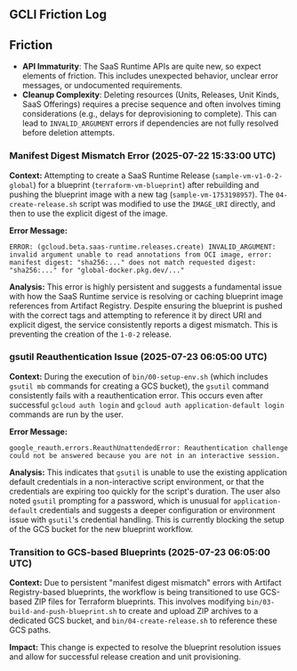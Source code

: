 ## GCLI Friction Log

## Friction

*   **API Immaturity**: The SaaS Runtime APIs are quite new, so expect elements of friction. This includes unexpected behavior, unclear error messages, or undocumented requirements.
*   **Cleanup Complexity**: Deleting resources (Units, Releases, Unit Kinds, SaaS Offerings) requires a precise sequence and often involves timing considerations (e.g., delays for deprovisioning to complete). This can lead to `INVALID_ARGUMENT` errors if dependencies are not fully resolved before deletion attempts.

### Manifest Digest Mismatch Error (2025-07-22 15:33:00 UTC)

**Context:**
Attempting to create a SaaS Runtime Release (`sample-vm-v1-0-2-global`) for a blueprint (`terraform-vm-blueprint`) after rebuilding and pushing the blueprint image with a new tag (`sample-vm-1753198957`). The `04-create-release.sh` script was modified to use the `IMAGE_URI` directly, and then to use the explicit digest of the image.

**Error Message:**
```
ERROR: (gcloud.beta.saas-runtime.releases.create) INVALID_ARGUMENT: invalid argument unable to read annotations from OCI image, error: manifest digest: "sha256:..." does not match requested digest: "sha256:..." for "global-docker.pkg.dev/..."
```

**Analysis:**
This error is highly persistent and suggests a fundamental issue with how the SaaS Runtime service is resolving or caching blueprint image references from Artifact Registry. Despite ensuring the blueprint is pushed with the correct tags and attempting to reference it by direct URI and explicit digest, the service consistently reports a digest mismatch. This is preventing the creation of the `1-0-2` release.

### gsutil Reauthentication Issue (2025-07-23 06:05:00 UTC)

**Context:**
During the execution of `bin/00-setup-env.sh` (which includes `gsutil mb` commands for creating a GCS bucket), the `gsutil` command consistently fails with a reauthentication error. This occurs even after successful `gcloud auth login` and `gcloud auth application-default login` commands are run by the user.

**Error Message:**
```
google_reauth.errors.ReauthUnattendedError: Reauthentication challenge could not be answered because you are not in an interactive session.
```

**Analysis:**
This indicates that `gsutil` is unable to use the existing application default credentials in a non-interactive script environment, or that the credentials are expiring too quickly for the script's duration. The user also noted `gsutil` prompting for a password, which is unusual for `application-default` credentials and suggests a deeper configuration or environment issue with `gsutil`'s credential handling. This is currently blocking the setup of the GCS bucket for the new blueprint workflow.

### Transition to GCS-based Blueprints (2025-07-23 06:05:00 UTC)

**Context:**
Due to persistent "manifest digest mismatch" errors with Artifact Registry-based blueprints, the workflow is being transitioned to use GCS-based ZIP files for Terraform blueprints. This involves modifying `bin/03-build-and-push-blueprint.sh` to create and upload ZIP archives to a dedicated GCS bucket, and `bin/04-create-release.sh` to reference these GCS paths.

**Impact:**
This change is expected to resolve the blueprint resolution issues and allow for successful release creation and unit provisioning.
